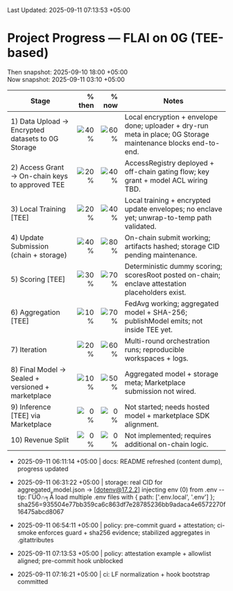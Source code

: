 Last Updated: 2025-09-11 07:13:53 +05:00

# Project Progress — FLAI on 0G (TEE-based)
Then snapshot: 2025-09-10 18:00 +05:00  
Now snapshot:  2025-09-11 03:10 +05:00

| Stage | % then | % now | Notes |
|---|---:|---:|---|
| 1) Data Upload → Encrypted datasets to 0G Storage | ![40%](https://img.shields.io/badge/-40%25-orange) | ![60%](https://img.shields.io/badge/-60%25-yellow) | Local encryption + envelope done; uploader + dry-run meta in place; 0G Storage maintenance blocks end-to-end. |
| 2) Access Grant → On-chain keys to approved TEE | ![20%](https://img.shields.io/badge/-20%25-red) | ![40%](https://img.shields.io/badge/-40%25-orange) | AccessRegistry deployed + off-chain gating flow; key grant + model ACL wiring TBD. |
| 3) Local Training [TEE] | ![20%](https://img.shields.io/badge/-20%25-red) | ![40%](https://img.shields.io/badge/-40%25-orange) | Local training + encrypted update envelopes; no enclave yet; unwrap-to-temp path validated. |
| 4) Update Submission (chain + storage) | ![40%](https://img.shields.io/badge/-40%25-orange) | ![80%](https://img.shields.io/badge/-80%25-yellowgreen) | On-chain submit working; artifacts hashed; storage CID pending maintenance. |
| 5) Scoring [TEE] | ![30%](https://img.shields.io/badge/-30%25-orange) | ![70%](https://img.shields.io/badge/-70%25-yellow) | Deterministic dummy scoring; scoresRoot posted on-chain; enclave attestation placeholders exist. |
| 6) Aggregation [TEE] | ![10%](https://img.shields.io/badge/-10%25-red) | ![70%](https://img.shields.io/badge/-70%25-yellow) | FedAvg working; aggregated model + SHA-256; publishModel emits; not inside TEE yet. |
| 7) Iteration | ![20%](https://img.shields.io/badge/-20%25-red) | ![60%](https://img.shields.io/badge/-60%25-yellow) | Multi-round orchestration runs; reproducible workspaces + logs. |
| 8) Final Model → Sealed + versioned + marketplace | ![10%](https://img.shields.io/badge/-10%25-red) | ![50%](https://img.shields.io/badge/-50%25-yellow) | Aggregated model + storage meta; Marketplace submission not wired. |
| 9) Inference [TEE] via Marketplace | ![0%](https://img.shields.io/badge/-0%25-red) | ![0%](https://img.shields.io/badge/-0%25-red) | Not started; needs hosted model + marketplace SDK alignment. |
| 10) Revenue Split | ![0%](https://img.shields.io/badge/-0%25-red) | ![0%](https://img.shields.io/badge/-0%25-red) | Not implemented; requires additional on-chain logic. |

- 2025-09-11 06:11:14 +05:00 | docs: README refreshed (content dump), progress updated

- 2025-09-11 06:31:22 +05:00 | storage: real CID for aggregated_model.json → [dotenv@17.2.2] injecting env (0) from .env -- tip: ΓÜÖ∩╕Å  load multiple .env files with { path: ['.env.local', '.env'] }; sha256=935504e77bb359ca6c863df7e28785236bb9adaca4e6572270f16475abcd8067

- 2025-09-11 06:54:11 +05:00 | policy: pre-commit guard + attestation; ci-smoke enforces guard + sha256 evidence; stabilized aggregates in .gitattributes

- 2025-09-11 07:13:53 +05:00 | policy: attestation example + allowlist aligned; pre-commit hook unblocked
- 2025-09-11 07:16:21 +05:00 | ci: LF normalization + hook bootstrap committed
